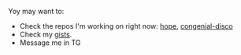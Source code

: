 Yoy may want to:
- Check the repos I'm working on right now: [hope](https://github.com/glensand/hope), [congenial-disco](https://github.com/glensand/congenial-disco)
- Check my [gists](https://gist.github.com/glensand).
- Message me in TG

<!--
**glensand/glensand** is a ✨ _special_ ✨ repository because its `README.md` (this file) appears on your GitHub profile.

Here are some ideas to get you started:

- 🔭 I’m currently working on ...
- 🌱 I’m currently learning ...
- 👯 I’m looking to collaborate on ...
- 🤔 I’m looking for help with ...
- 💬 Ask me about ...
- 📫 How to reach me: ...
- 😄 Pronouns: ...
- ⚡ Fun fact: ...
-->
